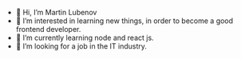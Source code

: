 - 👋 Hi, I’m Martin Lubenov
- 👀 I’m interested in learning new things, in order to become a good frontend developer.
- 🌱 I’m currently learning node and react js.
- 💞️ I’m looking for a job in the IT industry.


<!---
mlforce69/mlforce69 is a ✨ special ✨ repository because its `README.md` (this file) appears on your GitHub profile.
You can click the Preview link to take a look at your changes.
--->
